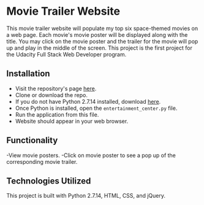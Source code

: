 # Movie Trailer Website

This movie trailer website will populate my top six space-themed movies
on a web page. Each movie's movie poster will be displayed along with the title. 
You may click on the movie poster and the trailer for the movie will pop up and 
play in the middle of the screen. This project is the first project for the 
Udacity Full Stack Web Developer program.

## Installation

- Visit the repository's page [here](https://github.com/courtg47/movie-trailer-website).
- Clone or download the repo.
- If you do not have Python 2.7.14 installed, download [here](https://www.python.org/downloads/).
- Once Python is installed, open the ```entertainment_center.py``` file.
- Run the application from this file.
- Website should appear in your web browser.

## Functionality

-View movie posters.
-Click on movie poster to see a pop up of the corresponding movie trailer.

## Technologies Utilized

This project is built with Python 2.7.14, HTML, CSS, and jQuery. 
